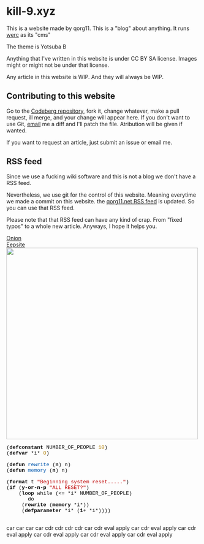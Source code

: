 # kill-9.xyz

This is a website made by qorg11. This is a "blog" about anything. It
runs [werc](http://werc.cat-v.org) as its "cms"

The theme is Yotsuba B

Anything that I've written in this website is under CC BY SA
license. Images might or might not be under that license.

Any article in this website is WIP. And they will always be WIP.

## Contributing to this website

Go to the [Codeberg repository](https://Codeberg/qorg11/kill9), fork
it, change whatever, make a pull request, ill merge, and your change
will appear here. If you don't want to use Git,
[email](mailto:qorg\[@\)vxempire.xyz) me a diff and I'll patch the
file. Atribution will be given if wanted.

If you want to request an article, just submit an issue or email me.

## RSS feed

Since we use a fucking wiki software and this is not a blog we don't have a RSS feed.

Nevertheless, we use git for the control of this website. Meaning
everytime we made a commit on this website. the [qorg11.net RSS
feed](https://git.qorg11.net/kill9.git/rss) is updated. So you can use
that RSS feed.

Please note that that RSS feed can have any kind of crap. From "fixed
typos" to a whole new article. Anyways, I hope it helps you.

<a href="http://killnod2s77o3axkktdu52aqmmy4acisz2gicbhjm4xbvxa2zfftteyd.onion/">Onion</a><br/>
[Eepsite](http://3i3bbs2zfabyleqxcqueeegakutrtk3hbxmvbtkrgwvetlmity4q.b32.i2p/)<br/>
<img src="/satania.jpg" width=500>

<pre style="color:#000000; font-size:10pt; font-family:'Courier New',monospace;"><span style="color:#000000">(</span><span style="color:#000000; font-weight:bold">defconstant</span> NUMBER_OF_PEOPLE <span style="color:#b07e00">10</span><span style="color:#000000">)</span>
<span style="color:#000000">(</span><span style="color:#000000; font-weight:bold">defvar</span> <span style="color:#000000">*</span>i<span style="color:#000000">*</span> <span style="color:#b07e00">0</span><span style="color:#000000">)</span>

<span style="color:#000000">(</span><span style="color:#000000; font-weight:bold">defun</span> <span style="color:#0057ae">rewrite</span> <span style="color:#000000">(</span><span style="color:#000000; font-weight:bold">n</span><span style="color:#000000">)</span> n<span style="color:#000000">)</span>
<span style="color:#000000">(</span><span style="color:#000000; font-weight:bold">defun</span> <span style="color:#0057ae">memory</span> <span style="color:#000000">(</span><span style="color:#000000; font-weight:bold">n</span><span style="color:#000000">)</span> n<span style="color:#000000">)</span>

<span style="color:#000000">(</span><span style="color:#000000; font-weight:bold">format</span> t <span style="color:#bf0303">&quot;Beginning system reset.....&quot;</span><span style="color:#000000">)</span>
<span style="color:#000000">(</span><span style="color:#000000; font-weight:bold">if</span> <span style="color:#000000">(</span><span style="color:#000000; font-weight:bold">y-or-n-p</span> <span style="color:#bf0303">&quot;ALL RESET?&quot;</span><span style="color:#000000">)</span>
    <span style="color:#000000">(</span><span style="color:#000000; font-weight:bold">loop</span> while <span style="color:#000000">(&lt;= *</span>i<span style="color:#000000">*</span> NUMBER_OF_PEOPLE<span style="color:#000000">)</span>
       do
	 <span style="color:#000000">(</span><span style="color:#000000; font-weight:bold">rewrite</span> <span style="color:#000000">(</span><span style="color:#000000; font-weight:bold">memory</span> <span style="color:#000000">*</span>i<span style="color:#000000">*))</span>
	 <span style="color:#000000">(</span><span style="color:#000000; font-weight:bold">defparameter</span> <span style="color:#000000">*</span>i<span style="color:#000000">* (</span><span style="color:#000000; font-weight:bold">1</span><span style="color:#000000">+ *</span>i<span style="color:#000000">*))))</span>

</pre>


car car car car cdr cdr cdr cdr car cdr eval apply car cdr eval apply car cdr eval apply car cdr eval apply car cdr eval apply car cdr eval apply 
